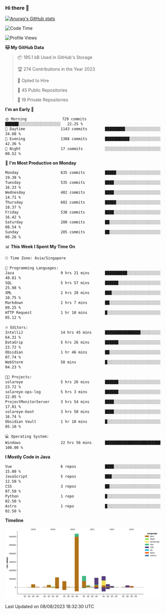 ### Hi there 👋

[![Anurag's GitHub stats](https://github-readme-stats.vercel.app/api?username=xiumu2017&show_icons=true&theme=radical)](https://github.com/anuraghazra/github-readme-stats)

<!--
**xiumu2017/xiumu2017** is a ✨ _special_ ✨ repository because its `README.md` (this file) appears on your GitHub profile.

Here are some ideas to get you started:

- 🔭 I’m currently working on ...
- 🌱 I’m currently learning ...
- 👯 I’m looking to collaborate on ...
- 🤔 I’m looking for help with ...
- 💬 Ask me about ...
- 📫 How to reach me: ...
- 😄 Pronouns: ...
- ⚡ Fun fact: ...
-->

<!--START_SECTION:waka-->
![Code Time](http://img.shields.io/badge/Code%20Time-1%2C637%20hrs%2026%20mins-blue)

![Profile Views](http://img.shields.io/badge/Profile%20Views-0-blue)

**🐱 My GitHub Data** 

> 📦 195.1 kB Used in GitHub's Storage 
 > 
> 🏆 274 Contributions in the Year 2023
 > 
> 💼 Opted to Hire
 > 
> 📜 45 Public Repositories 
 > 
> 🔑 19 Private Repositories 
 > 
**I'm an Early 🐤** 

```text
🌞 Morning                729 commits         ██████░░░░░░░░░░░░░░░░░░░   22.25 % 
🌆 Daytime                1143 commits        █████████░░░░░░░░░░░░░░░░   34.88 % 
🌃 Evening                1388 commits        ███████████░░░░░░░░░░░░░░   42.36 % 
🌙 Night                  17 commits          ░░░░░░░░░░░░░░░░░░░░░░░░░   00.52 % 
```
📅 **I'm Most Productive on Monday** 

```text
Monday                   635 commits         █████░░░░░░░░░░░░░░░░░░░░   19.38 % 
Tuesday                  535 commits         ████░░░░░░░░░░░░░░░░░░░░░   16.33 % 
Wednesday                482 commits         ████░░░░░░░░░░░░░░░░░░░░░   14.71 % 
Thursday                 602 commits         █████░░░░░░░░░░░░░░░░░░░░   18.37 % 
Friday                   538 commits         ████░░░░░░░░░░░░░░░░░░░░░   16.42 % 
Saturday                 280 commits         ██░░░░░░░░░░░░░░░░░░░░░░░   08.54 % 
Sunday                   205 commits         ██░░░░░░░░░░░░░░░░░░░░░░░   06.26 % 
```


📊 **This Week I Spent My Time On** 

```text
🕑︎ Time Zone: Asia/Singapore

💬 Programming Languages: 
Java                     9 hrs 21 mins       ██████████░░░░░░░░░░░░░░░   40.81 % 
SQL                      5 hrs 57 mins       ██████░░░░░░░░░░░░░░░░░░░   25.98 % 
XML                      2 hrs 28 mins       ███░░░░░░░░░░░░░░░░░░░░░░   10.75 % 
Markdown                 2 hrs 7 mins        ██░░░░░░░░░░░░░░░░░░░░░░░   09.25 % 
HTTP Request             1 hr 10 mins        █░░░░░░░░░░░░░░░░░░░░░░░░   05.12 % 

🔥 Editors: 
IntelliJ                 14 hrs 45 mins      ████████████████░░░░░░░░░   64.31 % 
DataGrip                 5 hrs 26 mins       ██████░░░░░░░░░░░░░░░░░░░   23.72 % 
Obsidian                 1 hr 46 mins        ██░░░░░░░░░░░░░░░░░░░░░░░   07.74 % 
WebStorm                 58 mins             █░░░░░░░░░░░░░░░░░░░░░░░░   04.23 % 

🐱‍💻 Projects: 
solareye                 5 hrs 26 mins       ██████░░░░░░░░░░░░░░░░░░░   23.72 % 
solareye-ops-log         5 hrs 3 mins        ██████░░░░░░░░░░░░░░░░░░░   22.05 % 
ProjectMonitorServer     3 hrs 54 mins       ████░░░░░░░░░░░░░░░░░░░░░   17.01 % 
solareye-boot            3 hrs 50 mins       ████░░░░░░░░░░░░░░░░░░░░░   16.74 % 
Obsidian Vault           1 hr 10 mins        █░░░░░░░░░░░░░░░░░░░░░░░░   05.10 % 

💻 Operating System: 
Windows                  22 hrs 56 mins      █████████████████████████   100.00 % 
```

**I Mostly Code in Java** 

```text
Vue                      6 repos             ████░░░░░░░░░░░░░░░░░░░░░   15.00 % 
JavaScript               5 repos             ███░░░░░░░░░░░░░░░░░░░░░░   12.50 % 
CSS                      3 repos             ██░░░░░░░░░░░░░░░░░░░░░░░   07.50 % 
Python                   1 repo              █░░░░░░░░░░░░░░░░░░░░░░░░   02.50 % 
Astro                    1 repo              █░░░░░░░░░░░░░░░░░░░░░░░░   02.50 % 
```



**Timeline**

![Lines of Code chart](https://raw.githubusercontent.com/xiumu2017/xiumu2017/main/assets/bar_graph.png)


 Last Updated on 08/08/2023 18:32:30 UTC
<!--END_SECTION:waka-->
